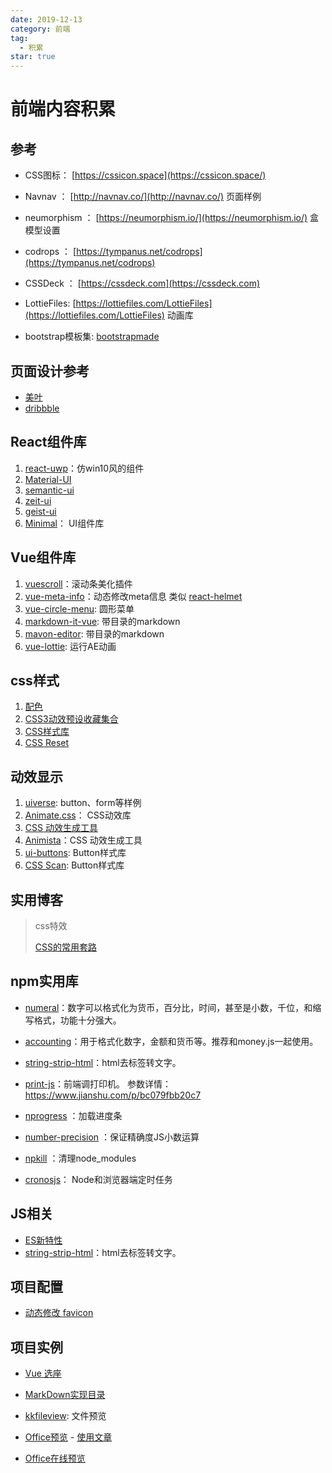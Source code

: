 ```yaml
---
date: 2019-12-13
category: 前端
tag:
  - 积累
star: true
---
```

# 前端内容积累

## 参考

- CSS图标： [https://cssicon.space](https://cssicon.space/)

- Navnav ： [http://navnav.co/](http://navnav.co/) 页面样例  

- neumorphism ： [https://neumorphism.io/](https://neumorphism.io/) 盒模型设置

- codrops ： [https://tympanus.net/codrops](https://tympanus.net/codrops)

- CSSDeck ： [https://cssdeck.com](https://cssdeck.com)

- LottieFiles: [https://lottiefiles.com/LottieFiles](https://lottiefiles.com/LottieFiles) 动画库

- bootstrap模板集: [bootstrapmade](https://bootstrapmade.com/)

## 页面设计参考

- [美叶](https://www.meiye.art/inspiration/1/1)
- [dribbble](https://dribbble.com/)

## React组件库

1. [react-uwp](https://www.react-uwp.com/)：仿win10风的组件
1. [Material-UI](<https://material-ui.com/>)
1. [semantic-ui](<https://1.semantic-ui.com/>)
1. [zeit-ui](<https://react.zeit-ui.co/zh-cn/components/text>)
1. [geist-ui](<https://react.geist-ui.dev/zh-cn/components/text>)
1. [Minimal](https://minimals.cc/components)： UI组件库

## Vue组件库

1. [vuescroll](https://vuescrolljs.yvescoding.org/zh/guide/)：滚动条美化插件
1. [vue-meta-info](https://www.npmjs.com/package/vue-meta-info)：动态修改meta信息   类似 [react-helmet](https://www.npmjs.com/package/react-helmet)
1. [vue-circle-menu](https://www.npmjs.com/package/vue-circle-menu): 圆形菜单
1. [markdown-it-vue](https://www.npmjs.com/package/markdown-it-vue): 带目录的markdown
1. [mavon-editor](https://www.npmjs.com/package/mavon-editor): 带目录的markdown
1. [vue-lottie](https://www.npmjs.com/package/vue-lottie): 运行AE动画

## css样式

1. [配色](<https://zhuanlan.zhihu.com/p/139930130>)
2. [CSS3动效预设收藏集合](<https://anicollection.github.io/#/>)
3. [CSS样式库](<https://www.tailwindcss.cn/>)
4. [CSS Reset](<https://meyerweb.com/eric/tools/css/reset//>)

## 动效显示

1. [uiverse](https://uiverse.io/buttons): button、form等样例
1. [Animate.css](https://animate.style/)： CSS动效库
1. [CSS 动效生成工具](https://angrytools.com/css/animation/)
1. [Animista](https://animista.net/)：CSS 动效生成工具
1. [ui-buttons](https://ui-buttons.web.app/): Button样式库
1. [CSS Scan](https://getcssscan.com/css-buttons-examples): Button样式库

## 实用博客

 > css特效
 >
 > [CSS的常用套路](<https://juejin.im/post/5e070cd9f265da33f8653f00>)

## npm实用库

- [numeral](http://numeraljs.com/)：数字可以格式化为货币，百分比，时间，甚至是小数，千位，和缩写格式，功能十分强大。
- [accounting](http://numeraljs.com/)：用于格式化数字，金额和货币等。推荐和money.js一起使用。
- [string-strip-html](https://www.npmjs.com/package/string-strip-html/)：html去标签转文字。

- [print-js](https://printjs.crabbly.com/)：前端调打印机。 参数详情： <https://www.jianshu.com/p/bc079fbb20c7>

- [nprogress](https://madewith.cn/23) ：加载进度条
- [number-precision](https://www.npmjs.com/package/number-precision) ：保证精确度JS小数运算

- [npkill](https://www.npmjs.com/package/npkill) ：清理node_modules
- [cronosjs](https://www.npmjs.com/package/cronosjs)： Node和浏览器端定时任务

## JS相关

- [ES新特性](https://suchun.vip/ECMAScript/ES6.html)
- [string-strip-html](https://www.npmjs.com/package/string-strip-html/)：html去标签转文字。

## 项目配置

- [动态修改 favicon](https://m.yisu.com/zixun/170081.html)

## 项目实例

- [Vue 选座](https://github.com/zenghao0219/seat-select-wechat)
- [MarkDown实现目录](https://blog.csdn.net/ssjdoudou/article/details/113097733)

- [kkfileview](https://kkfileview.keking.cn/zh-cn/index.html): 文件预览

- [Office预览](https://api.onlyoffice.com/editors/howitworks) - [使用文章](https://www.jianshu.com/p/2d4f977ffeac)
- [Office在线预览](https://blog.csdn.net/qiangw09/article/details/96437744)
